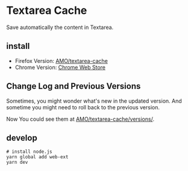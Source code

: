 # Textarea Cache

Save automatically the content in Textarea.

## install

* Firefox Version: [AMO/textarea-cache](https://addons.mozilla.org/firefox/addon/textarea-cache)
* Chrome Version: [Chrome Web Store](https://chrome.google.com/webstore/detail/textarea-cache/chpphekfimlabghbdankokcohcmnbmab)

## Change Log and Previous Versions

Sometimes, you might wonder what's new in the updated version.
And sometime you might need to roll back to the previous version.

Now You could see them at [AMO/textarea-cache/versions/](https://addons.mozilla.org/en-US/firefox/addon/textarea-cache/versions/).

## develop

```
# install node.js
yarn global add web-ext
yarn dev
```
